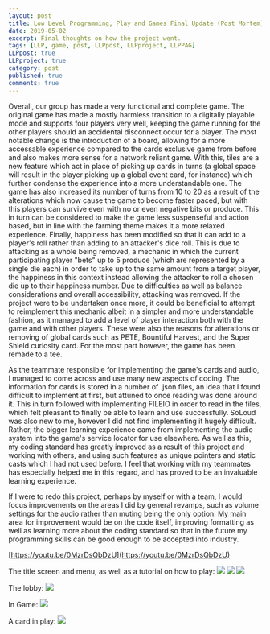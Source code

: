```yaml
---
layout: post
title: Low Level Programming, Play and Games Final Update (Post Mortem)
date: 2019-05-02
excerpt: Final thoughts on how the project went.
tags: [LLP, game, post, LLPpost, LLPproject, LLPPAG]
LLPpost: true
LLPproject: true
category: post
published: true
comments: true
---
```

Overall, our group has made a very functional and complete game. The original game has made a mostly harmless transition to a digitally playable mode and supports four players very well, keeping the game running for the other players should an accidental disconnect occur for a player. The most notable change is the introduction of a board, allowing for a more accessable experience compared to the cards exclusive game from before and also makes more sense for a network reliant game. With this, tiles are a new feature which act in place of picking up cards in turns (a global space will result in the player picking up a global event card, for instance) which further condense the experience into a more understandable one. The game has also increased its number of turns from 10 to 20 as a result of the alterations which now cause the game to become faster paced, but with this players can survive even with no or even negative bits or produce. This in turn can be considered to make the game less suspenseful and action based, but in line with the farming theme makes it a more relaxed experience. Finally, happiness has been modified so that it can add to a player's roll rather than adding to an attacker's dice roll. This is due to attacking as a whole being removed, a mechanic in which the current participating player "bets" up to 5 produce (which are represented by a single die each) in order to take up to the same amount from a target player, the happiness in this context instead allowing the attacker to roll a chosen die up to their happiness number. Due to difficulties as well as balance considerations and overall accessibility, attacking was removed. If the project were to be undertaken once more, it could be beneficial to attempt to reimplement this mechanic albeit in a simpler and more understandable fashion, as it managed to add a level of player interaction both with the game and with other players. These were also the reasons for alterations or removing of global cards such as PETE, Bountiful Harvest, and the Super Shield curiosity card. For the most part however, the game has been remade to a tee.

As the teammate responsible for implementing the game's cards and audio, I managed to come across and use many new aspects of coding. The information for cards is stored in a number of .json files, an idea that I found difficult to implement at first, but attuned to once reading was done around it. This in turn followed with implementing FILEIO in order to read in the files, which felt pleasant to finally be able to learn and use successfully. SoLoud was also new to me, however I did not find implementing it hugely difficult. Rather, the bigger learning experience came from implementing the audio system into the game's service locator for use elsewhere. As well as this, my coding standard has greatly improved as a result of this project and working with others, and using such features as unique pointers and static casts which I had not used before. I feel that working with my teammates has especially helped me in this regard, and has proved to be an invaluable learning experience.

If I were to redo this project, perhaps by myself or with a team, I would focus improvements on the areas I did by general revamps, such as volume settings for the audio rather than muting being the only option. My main area for improvement would be on the code itself, improving formatting as well as learning more about the coding standard so that in the future my programming skills can be good enough to be accepted into industry.

[https://youtu.be/0MzrDsQbDzU](https://youtu.be/0MzrDsQbDzU)

The title screen and menu, as well as a tutorial on how to play:
<a href="https://i.imgur.com/jHisBjd.jpg"><img src="https://i.imgur.com/jHisBjd.jpg"></a>
<a href="https://i.imgur.com/rjXmuAq.jpg"><img src="https://i.imgur.com/rjXmuAq.jpg"></a>
<a href="https://i.imgur.com/bA7w7QK.jpg"><img src="https://i.imgur.com/bA7w7QK.jpg"></a>

The lobby:
<a href="https://i.imgur.com/10ddHIU.jpg"><img src="https://i.imgur.com/10ddHIU.jpg"></a>

In Game:
<a href="https://i.imgur.com/JgY1MzL.jpg"><img src="https://i.imgur.com/JgY1MzL.jpg"></a>

A card in play:
<a href="https://i.imgur.com/K3Dpias.jpg"><img src="https://i.imgur.com/K3Dpias.jpg"></a>